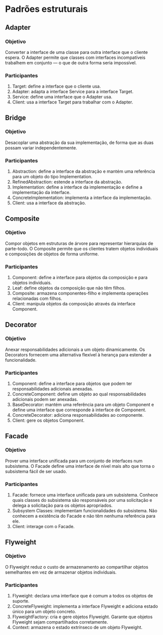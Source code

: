 # Padrões estruturais

## Adapter

### Objetivo

Converter a interface de uma classe para outra interface que o cliente espera. O Adapter permite que classes com
interfaces incompatíveis trabalhem em conjunto — o que de outra forma seria impossível.

### Participantes

1) Target: define a interface que o cliente usa.
2) Adapter: adapta a interface Service para a interface Target.
3) Service: define uma interface que o Adapter usa.
4) Client: usa a interface Target para trabalhar com o Adapter.

## Bridge

### Objetivo

Desacoplar uma abstração da sua implementação, de forma que as duas possam variar independentemente.

### Participantes

1) Abstraction: define a interface da abstração e mantém uma referência para um objeto do tipo Implementation.
2) RefinedAbstraction: estende a interface da abstração.
3) Implementation: define a interface da implementação e define a implementação da interface.
4) ConcreteImplementation: implementa a interface da implementação.
5) Client: usa a interface da abstração.

## Composite

### Objetivo

Compor objetos em estruturas de árvore para representar hierarquias de parte-todo. O Composite permite que os clientes
tratem objetos individuais e composições de objetos de forma uniforme.

### Participantes

1) Component: define a interface para objetos da composição e para objetos individuais.
2) Leaf: define objetos da composição que não têm filhos.
3) Composite: armazena componentes-filho e implementa operações relacionadas com filhos.
4) Client: manipula objetos da composição através da interface Component.

## Decorator

### Objetivo

Anexar responsabilidades adicionais a um objeto dinamicamente. Os Decorators fornecem uma alternativa flexível à herança
para estender a funcionalidade.

### Participantes

1) Component: define a interface para objetos que podem ter responsabilidades adicionais anexadas.
2) ConcreteComponent: define um objeto ao qual responsabilidades adicionais podem ser anexadas.
3) BaseDecorator: mantém uma referência para um objeto Component e define uma interface que corresponde à interface de
   Component.
4) ConcreteDecorator: adiciona responsabilidades ao componente.
5) Client: gere os objetos Component.

## Facade

### Objetivo

Prover uma interface unificada para um conjunto de interfaces num subsistema. O Facade define uma interface de nível
mais alto que torna o subsistema fácil de ser usado.

### Participantes

1) Facade: fornece uma interface unificada para um subsistema. Conhece quais classes do subsistema são responsáveis por
   uma solicitação e delega a solicitação para os objetos apropriados.
2) Subsystem Classes: implementam funcionalidades do subsistema. Não conhecem a existência do Facade e não têm nenhuma
   referência para ele.
3) Client: interage com o Facade.

## Flyweight

### Objetivo

O Flyweight reduz o custo de armazenamento ao compartilhar objetos semelhantes em vez de armazenar objetos individuais.

### Participantes

1) Flyweight: declara uma interface que é comum a todos os objetos de suporte.
2) ConcreteFlyweight: implementa a interface Flyweight e adiciona estado único para um objeto concreto.
3) FlyweightFactory: cria e gere objetos Flyweight. Garante que objetos Flyweight sejam compartilhados corretamente.
4) Context: armazena o estado extrínseco de um objeto Flyweight.
